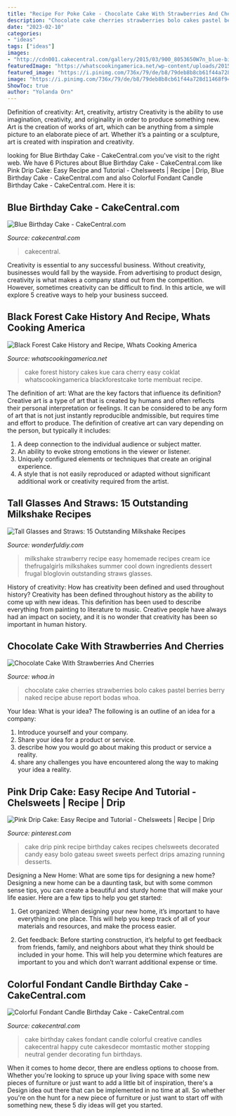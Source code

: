 ```yaml
---
title: "Recipe For Poke Cake - Chocolate Cake With Strawberries And Cherries"
description: "Chocolate cake cherries strawberries bolo cakes pastel berries berry naked recipe abuse report bodas whoa"
date: "2023-02-10"
categories:
- "ideas"
tags: ["ideas"]
images:
- "http://cdn001.cakecentral.com/gallery/2015/03/900_8053650W7n_blue-birthday-cake.jpg"
featuredImage: "https://whatscookingamerica.net/wp-content/uploads/2015/03/BlackForestCake20.jpg"
featured_image: "https://i.pinimg.com/736x/79/de/b8/79deb8b8cb61f44a728d11468f94ddc4.jpg"
image: "https://i.pinimg.com/736x/79/de/b8/79deb8b8cb61f44a728d11468f94ddc4.jpg"
ShowToc: true
author: "Yolanda Orn"
---
```



Definition of creativity: Art, creativity, artistry
Creativity is the ability to use imagination, creativity, and originality in order to produce something new. Art is the creation of works of art, which can be anything from a simple picture to an elaborate piece of art. Whether it’s a painting or a sculpture, art is created with inspiration and creativity.

	

		
looking for Blue Birthday Cake - CakeCentral.com you've visit to the right web. We have 6 Pictures about Blue Birthday Cake - CakeCentral.com like Pink Drip Cake: Easy Recipe and Tutorial - Chelsweets | Recipe | Drip, Blue Birthday Cake - CakeCentral.com and also Colorful Fondant Candle Birthday Cake - CakeCentral.com. Here it is:
		
    
## Blue Birthday Cake - CakeCentral.com

<img loading=lazy src="http://cdn001.cakecentral.com/gallery/2015/03/900_8053650W7n_blue-birthday-cake.jpg" onerror="this.onerror=null;this.src='https://tse2.mm.bing.net/th?id=OIP.GSZcCDOjJzau5txqkNRDFgHaLH&amp;pid=15.1';" alt="Blue Birthday Cake - CakeCentral.com">

_Source: cakecentral.com_

>cakecentral. 

	

Creativity is essential to any successful business. Without creativity, businesses would fall by the wayside. From advertising to product design, creativity is what makes a company stand out from the competition. However, sometimes creativity can be difficult to find. In this article, we will explore 5 creative ways to help your business succeed.

    
## Black Forest Cake History And Recipe, Whats Cooking America

<img loading=lazy src="https://whatscookingamerica.net/wp-content/uploads/2015/03/BlackForestCake20.jpg" onerror="this.onerror=null;this.src='https://tse2.mm.bing.net/th?id=OIP.LBUf2SPHQYbR6q0rBpwl5gAAAA&amp;pid=15.1';" alt="Black Forest Cake History and Recipe, Whats Cooking America">

_Source: whatscookingamerica.net_

>cake forest history cakes kue cara cherry easy coklat whatscookingamerica blackforestcake torte membuat recipe. 

	

The definition of art: What are the key factors that influence its definition?
Creative art is a type of art that is created by humans and often reflects their personal interpretation or feelings. It can be considered to be any form of art that is not just instantly reproducible andmissible, but requires time and effort to produce. The definition of creative art can vary depending on the person, but typically it includes:
1. A deep connection to the individual audience or subject matter.
2. An ability to evoke strong emotions in the viewer or listener.
3. Uniquely configured elements or techniques that create an original experience.
4. A style that is not easily reproduced or adapted without significant additional work or creativity required from the artist.

    
## Tall Glasses And Straws: 15 Outstanding Milkshake Recipes

<img loading=lazy src="https://cdn.wonderfuldiy.com/wp-content/uploads/2017/07/Strawberry-milkshake--547x1024.jpeg" onerror="this.onerror=null;this.src='https://tse2.mm.bing.net/th?id=OIP.q0bTMtfGy66lloMrLp6oVAHaN3&amp;pid=15.1';" alt="Tall Glasses and Straws: 15 Outstanding Milkshake Recipes">

_Source: wonderfuldiy.com_

>milkshake strawberry recipe easy homemade recipes cream ice thefrugalgirls milkshakes summer cool down ingredients dessert frugal bloglovin outstanding straws glasses. 

	

History of creativity: How has creativity been defined and used throughout history?
Creativity has been defined throughout history as the ability to come up with new ideas. This definition has been used to describe everything from painting to literature to music. Creative people have always had an impact on society, and it is no wonder that creativity has been so important in human history.

    
## Chocolate Cake With Strawberries And Cherries

<img loading=lazy src="http://www.whoa.in/20130801-Whoa/chocolate-cake-with-strawberries-and-cherries.jpg" onerror="this.onerror=null;this.src='https://tse2.mm.bing.net/th?id=OIP.KQX7bPNa6BjwQL5wYrJ-1gHaLG&amp;pid=15.1';" alt="Chocolate Cake With Strawberries And Cherries">

_Source: whoa.in_

>chocolate cake cherries strawberries bolo cakes pastel berries berry naked recipe abuse report bodas whoa. 

	

Your Idea: What is your idea?
The following is an outline of an idea for a company:
1. Introduce yourself and your company.
2. Share your idea for a product or service.
3. describe how you would go about making this product or service a reality.
4. share any challenges you have encountered along the way to making your idea a reality.

    
## Pink Drip Cake: Easy Recipe And Tutorial - Chelsweets | Recipe | Drip

<img loading=lazy src="https://i.pinimg.com/736x/79/de/b8/79deb8b8cb61f44a728d11468f94ddc4.jpg" onerror="this.onerror=null;this.src='https://tse3.mm.bing.net/th?id=OIP.abfFx-oU-o8O637GqJHomgHaLH&amp;pid=15.1';" alt="Pink Drip Cake: Easy Recipe and Tutorial - Chelsweets | Recipe | Drip">

_Source: pinterest.com_

>cake drip pink recipe birthday cakes recipes chelsweets decorated candy easy bolo gateau sweet sweets perfect drips amazing running desserts. 

	

Designing a New Home: What are some tips for designing a new home?
Designing a new home can be a daunting task, but with some common sense tips, you can create a beautiful and sturdy home that will make your life easier. Here are a few tips to help you get started:
1. Get organized: When designing your new home, it’s important to have everything in one place. This will help you keep track of all of your materials and resources, and make the process easier.

2. Get feedback: Before starting construction, it’s helpful to get feedback from friends, family, and neighbors about what they think should be included in your home. This will help you determine which features are important to you and which don’t warrant additional expense or time.


    
## Colorful Fondant Candle Birthday Cake - CakeCentral.com

<img loading=lazy src="https://cdn001.cakecentral.com/gallery/2015/03/900_867483ZfK1_colorful-fondant-candle-birthday-cake.jpg" onerror="this.onerror=null;this.src='https://tse1.mm.bing.net/th?id=OIP.eN6L8m1PDxTISjWw2IL90wHaLL&amp;pid=15.1';" alt="Colorful Fondant Candle Birthday Cake - CakeCentral.com">

_Source: cakecentral.com_

>cake birthday cakes fondant candle colorful creative candles cakecentral happy cute cakesdecor momtastic mother stopping neutral gender decorating fun birthdays. 

	

When it comes to home decor, there are endless options to choose from. Whether you're looking to spruce up your living space with some new pieces of furniture or just want to add a little bit of inspiration, there's a Design idea out there that can be implemented in no time at all. So whether you're on the hunt for a new piece of furniture or just want to start off with something new, these 5 diy ideas will get you started.

